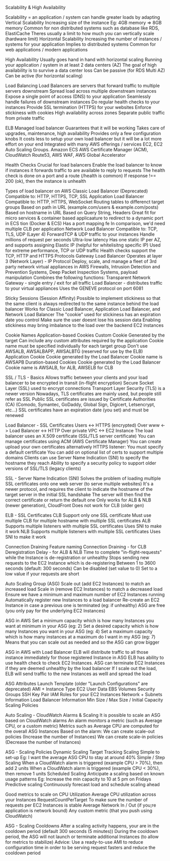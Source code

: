 Scalability & High Availability

Scalability = an application / system can handle greater loads by adapting
    Vertical Scalability
        Increasing size of the instance
        Eg: 4GB memory => 8GB memory
        Common for non distributed systems such as database like RDS, ElastiCache
        Theres usually a limit to how much you can vertically scale (hardware limit)
    Horizontal Scalability
        Increasing the number of instances / systems for your application
        Implies to distributed systems
        Common for web applications / modern applications

High Availability
    Usually goes hand in hand with horizontal scaling
    Running your application / system in at least 2 data centers (AZ)
    The goal of high availability is to survive a data center loss
    Can be passive (for RDS Multi AZ)
    Can be active (for horizontal scaling)





Load Balancing
    Load Balancers are servers that forward traffic to multiple servers downstream
    Spread load across multiple downstream instances
    Expose a single point of access (DNS) to your application
    Seamlessly handle failures of downstream instances
    Do regular health checks to your instances
    Provide SSL termination (HTTPS) for your websites
    Enforce stickiness with cookies
    High availability across zones
    Separate public traffic from private traffic

ELB
    Managed load balancer
        Guarantees that it will be working
        Takes care of upgrades, maintenance, high availability
        Provides only a few configuration knobs
    It costs less to setup your own load balancer but it will be a lot more effort on your end
    Integrated with many AWS offerings / services
    EC2, EC2 Auto Scaling Groups. Amazon ECS
    AWS Certificate Manager (ACM), CloudWatch
    Route53, AWS WAF, AWS Global Accelerator

Health Checks
    Crucial for load balancers
    Enable the load balancer to know if instances it forwards traffic to are available to reply to requests
    The health check is done on a port and a route (/health is common)
    If response !== 200 (ok), then the instance is unhealth

Types of load balancer on AWS
    Classic Load Balancer (Deprecated)
        Compatible to: HTTP, HTTPS, TCP, SSL
    Application Load Balancer
        Compatible to: HTTP, HTTPS, WebSocket
        Routing tables to differenct target groups
            Based on path in URL (example.com/users & example.com/posts)
            Based on hostname in URL
            Based on Query String, Headers
        Great fit for micro services & container based applicaature to redirect to a dynamic port in ECS
       tion (Docker & ECS)
        Has a port mapping fe In comparison, we'd need multiple CLB per application
    Network Load Balancer
        Compatible to: TCP, TLS, UDP (Layer 4)
        ForwardTCP & UDP traffic to your instances
        Handle millions of request per seconds
        Ultra-low latency
        Has one static IP per AZ, and supports assigning Elastic IP (helpful for whitelisitng specific IP)
        Used for extreme performance, TCP or UDP traffic
        Health checks support the TCP, HTTP and HTTPS Protocols
    Gateway Load Balancer
        Operates at layer 3 (Network Layer) - IP Protocol
        Deploy, scale, and manage a fleet of 3rd party network virtual appliances in AWS
        Firewalls, Intrusion Detection and Prevention Systems, Deep Packet Inspection Systems, payload manipulation
        Combines the following functions:
            Transparent Network Gateway - single entry / exit for all traffic
            Load Balancer - distributes traffic to your virtual appliances
        Uses the GENEVE protocol on port 6081




Sticky Sessions (Session Affinity)
    Possible to implement stickiness so that the same client is always redirected to the same instance behind the load balancer
    Works for Classic Load Balancer, Application Load Balancer, and Network Load Balancer
    The "cookie" used for stickiness has an expiration date you control
    Make sure the user doesnt lose his session data
    Enabling stickiness may bring imbalance to the load over the backend EC2 instances

Cookie Names
    Application-based Cookies
        Custom Cookie
            Generated by the target
            Can include any custom attributes required by the application
            Cookie name must be specified individually for each target group
            Don't use AWSALB, AWSALBAPP, AWSALBTG (reserved for use by the ELB)
        Application Cookie
            Cookie generated by the Load Balancer
            Cookie name is AWSAPB
    Duration-based Cookies
        Cookie generated by the Load Balancer
        Cookie name is AWSALB, for ALB, AWSELB for CLB

SSL / TLS - Basics
    Allows traffic between your clients and your load balancer to be encrypted in transit (in-flight encryption)
    Secure Socket Layer (SSL) used to encrypt connections
    Transport Layer Security (TLS) is a newer version
    Nowadays, TLS certificates are mainly used, but people still refer as SSL
    Public SSL certificates are issued by Certificate Authorities (CA) (Comodo, Symantec, GoDaddy, Global Sign, Digicert, Letsencrypt, etc...)
    SSL certificates have an expiration date (you set) and must be renewed

Load Balancer - SSL Certificates
    Users <-> HTTPS (encrypted) Over www <-> Load Balancer <-> HTTP Over private VPC <-> EC2 Instance
    The load balancer uses an X.509 certificate (SSL/TLS server certificate)
    You can manage certificates using ACM (AWS Certificate Manager)
    You can create upload your own certificates alternatively
    HTTPS listener:
        You must specify a default certificate
        You can add on optional list of certs to support multiple domains
        Clients can use Server Name Indication (SNI) to specify the hostname they reach
        Ability to specify a security policy to support older versions of SSL/TLS (legacy clients)

SSL - Server Name Indication (SNI)
    Solves the problem of loading multiple SSL certificates onto one web server (to serve multiple websites)
    It's a newer protocol, and requires the client to indicate the hostname of the target server in the initial SSL handshake
    The server will then find the correct certificate or return the default one
    Only works for ALB & NLB (newer generation), CloudFront
    Does not work for CLB (older gen)

ELB - SSL Certificates
    CLB
        Support only one SSL certificate
        Must use multiple CLB for multiple hostname with multiple SSL certificates
    ALB
        Supports multiple listeners with multiple SSL certificates
        Uses SNI to make it work
    NLB
        Supports multiple listeners with multiple SSL certificates
        Uses SNI to make it work

Connection Draining
    Feature naming
        Connection Draining - for CLB
        Deregistration Delay - for ALB & NLB
        Time to complete "in-flight-requests" while the Instance is de-registration or unhealthy
        Stops sending new requests to the EC2 Instance which is de-registering
        Between 1 to 3600 seconds (default: 300 seconds)
        Can be disabled (set value to 0)
        Set to a low value if your requests are short

Auto Scaling Group (ASG)
    Scale out (add EC2 Instances) to match an increased load
    Scale in (remove EC2 Instances) to match a decreased load
    Ensure we have a minimum and maximum number of EC2 Instances running
    Automatically register new Instances to a load balancer
    Re-create an EC2 Instance in case a previous one is terminated (eg: if unhealthy)
    ASG are free (you only pay for the underlying EC2 Instances)

ASG in AWS
    Set a minimum capacity which is how many Instances you want at minimum in your ASG (eg: 2)
    Set a desired capacity which is how many Instances you want in your ASG (eg: 4)
    Set a maximum capacity which is how many instances at a maximum do I want in my ASG (eg: 7)
        Means that you can scale out as needed and so the ASG can grow bigger

ASG in AWS with Load Balancer
    ELB will distribute traffic to all those instance immediately for those registered Instance in ASG
    ELB has ability to use health check to check EC2 Instances.
    ASG can terminate EC2 Instances if they are deemed unhealthy by the load balancer
    If I scale out the load, ELB will send traffic to the new Instances as welll and spread the load

ASG Attributes
    Launch Template (older "Launch Configurations" are deprecated)
        AMI + Instance Type
        EC2 User Data
        EBS Volumes
        Security Groups
        SSH Key Pair
        IAM Roles for your EC2 Instances
        Network + Subnets Information
        Load Balancer Information
    Min Size / Max Size / Initial Capacity
    Scaling Policies

Auto Scaling - CloudWatch Alarms & Scaling
    It is possible to scale an ASG based on CloudWatch alarms
    An alarm monitors a metric (such as Average CPU, or a custom metric)
    Metrics such as Average CPU are computed for the overall ASG Instances
    Based on the alarm:
        We can create scale-out policies (Increase the number of Instances)
        We can create scale-in policies (Decrease the number of Instances)

ASG - Scaling Policies
    Dynamic Scaling
        Target Tracking Scaling
            Simple to set-up
            Eg: I want the average ASG CPU to stay at around 40%
        Simple / Step Scaling
            When a CloudWatch alarm is triggered (example CPU > 70%), then add 2 units
            When a CloudWatch alarm is triggered (example CPU < 30%), then remove 1 units
    Scheduled Scaling
        Anticipate a scaling based on known usage patterns
        Eg: Increase the min capacity to 10 at 5 pm on Fridays
    Predictive scaling
        Continuously forecast load and schedule scaling ahead

Good metrics to scale on
    CPU Utilization
        Average CPU utilization across your Instances
    RequestCountPerTarget
        To make sure the number of requests per EC2 Instances is stable
    Average Network In / Out (if you;re application is network bound)
    Any custom metric (that you push using CloudWatch)

ASG - Scaling Cooldowns
    After a scaling activity happens, your are in the cooldown period (default 300 seconds (5 minutes))
    During the cooldown period, the ASG will not launch or terminate additional Instances (to allow for metrics to stabilize)
    Advice: Use a ready-to-use AMI to reduce configuration time in order to be serving request fasters and reduce the cooldown period
